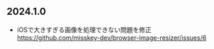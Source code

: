 ## 2024.1.0
* iOSで大きすぎる画像を処理できない問題を修正 https://github.com/misskey-dev/browser-image-resizer/issues/6
